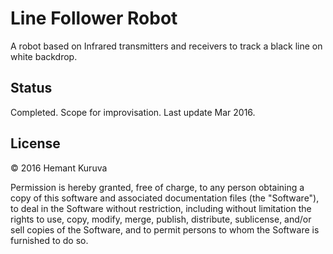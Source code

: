 # Line Follower Robot
A robot based on Infrared transmitters and receivers to track a black line on white backdrop.

## Status
Completed. Scope for improvisation. Last update Mar 2016.


## License
&copy; 2016 Hemant Kuruva

Permission is hereby granted, free of charge, to any person obtaining a copy of this software and associated documentation files (the "Software"), to deal in the Software without restriction, including without limitation the rights to use, copy, modify, merge, publish, distribute, sublicense, and/or sell copies of the Software, and to permit persons to whom the Software is furnished to do so.
